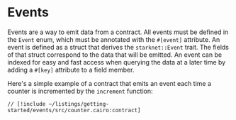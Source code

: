 # Events

Events are a way to emit data from a contract. All events must be defined in the `Event` enum, which must be annotated with the `#[event]` attribute.
An event is defined as a struct that derives the `starknet::Event` trait. The fields of that struct correspond to the data that will be emitted. An event can be indexed for easy and fast access when querying the data at a later time by adding a `#[key]` attribute to a field member.

Here's a simple example of a contract that emits an event each time a counter is incremented by the `increment` function:

```cairo
// [!include ~/listings/getting-started/events/src/counter.cairo:contract]
```
